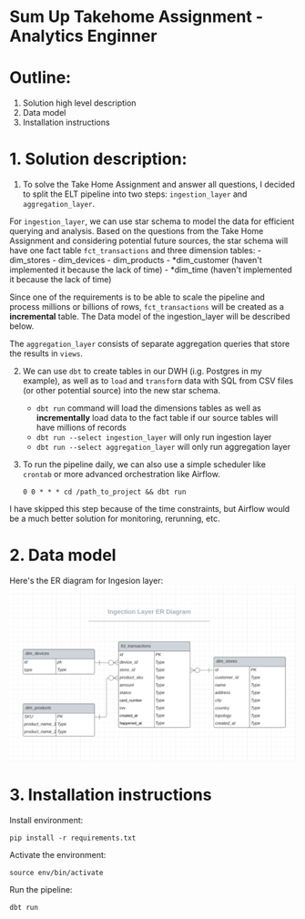 # Sum Up Takehome Assignment - Analytics Enginner

# Outline:
1. Solution high level description
2. Data model
3. Installation instructions

# 1. Solution description:
1. To solve the Take Home Assignment and answer all questions, I decided to split the ELT pipeline into two steps: `ingestion_layer` and `aggregation_layer`. 

For `ingestion_layer`, we can use star schema to model the data for efficient querying and analysis.
Based on the questions from the Take Home Assignment and considering potential future sources, the star schema will have one fact table `fct_transactions` and three dimension tables:
    - dim_stores 
    - dim_devices 
    - dim_products
    - *dim_customer (haven't implemented it because the lack of time)
    - *dim_time (haven't implemented it because the lack of time)

Since one of the requirements is to be able to scale the pipeline and process millions or billions of rows, `fct_transactions` will be created as a **incremental** table. The Data model of the ingestion_layer will be described below.

The `aggregation_layer` consists of separate aggregation queries that store the results in `views`.

2. We can use `dbt` to create tables in our DWH (i.g. Postgres in my example), as well as to `load` and `transform` data with SQL from CSV files (or other potential source) into the new star schema.
    - `dbt run` command will load the dimensions tables as well as **incrementally** load data to the fact table if our source tables will have millions of records
    - `dbt run --select ingestion_layer` will only run ingestion layer
    - `dbt run --select aggregation_layer` will only run aggregation layer

3. To run the pipeline daily, we can also use a simple scheduler like `crontab` or more advanced orchestration like Airflow. 

    ```
    0 0 * * * cd /path_to_project && dbt run
    ```

I have skipped this step because of the time constraints, but Airflow would be a much better solution for monitoring, rerunning, etc.

# 2. Data model

Here's the ER diagram for Ingesion layer:
![ER Diagram](ER_diagram.png)

# 3. Installation instructions

Install environment:

    pip install -r requirements.txt

Activate the environment:

    source env/bin/activate

Run the pipeline:

    dbt run
